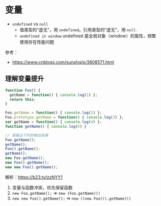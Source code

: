 # 变量

- `undefined` vs `null`
  - 值类型的“虚无”，用 `undefined`。引用类型的“虚无”，用 `null`.
  - `undefined in window` undefined 是全局对象（window）的属性，频繁使用存在性能问题

参考：

- https://www.cnblogs.com/sunshq/p/3808571.html

## 理解变量提升

```js
function Foo() {
  getName = function() { console.log(1) };
  return this;
}

Foo.getName = function() { console.log(2) };
Foo.prototype.getName = function() { console.log(3) };
var getName = function() { console.log(4) };
function getName() { console.log(5) }

// 请输出下列的输出结果
Foo.getName();
getName();
Foo().getName();
getName();
new Foo.getName();
new Foo().getName();
new new Foo().getName();
```

解析：https://b23.tv/zzNYY1

1. 变量与函数冲突，优先保留函数
2. `new Foo.getName();` => `new (Foo.getName)()`
3. `new new Foo().getName();` => `new ((new Foo()).getName)()`
